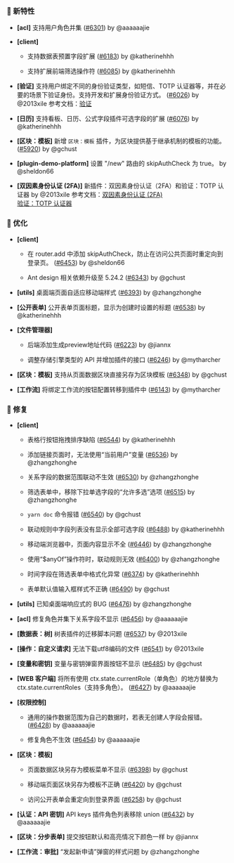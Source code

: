 ### 🎉 新特性

- **[acl]** 支持用户角色并集 ([#6301](https://github.com/nocobase/nocobase/pull/6301)) by @aaaaaajie

- **[client]**
  - 支持数据表预置字段扩展 ([#6183](https://github.com/nocobase/nocobase/pull/6183)) by @katherinehhh

  - 支持扩展前端筛选操作符 ([#6085](https://github.com/nocobase/nocobase/pull/6085)) by @katherinehhh

- **[验证]** 支持用户绑定不同的身份验证类型，如短信、TOTP 认证器等，并在必要的场景下验证身份。支持开发和扩展身份验证方式。 ([#6026](https://github.com/nocobase/nocobase/pull/6026)) by @2013xile
参考文档：[验证](https://docs-cn.nocobase.com/handbook/verification)
- **[日历]** 支持看板、日历、公式字段插件可选字段的扩展 ([#6076](https://github.com/nocobase/nocobase/pull/6076)) by @katherinehhh

- **[区块：模板]** 新增 `区块：模板` 插件，为区块提供基于继承机制的模板的功能。 ([#5920](https://github.com/nocobase/nocobase/pull/5920)) by @gchust

- **[plugin-demo-platform]** 设置 "/new" 路由的 skipAuthCheck 为 true。 by @sheldon66

- **[双因素身份认证 (2FA)]** 新插件：双因素身份认证（2FA）和验证：TOTP 认证器 by @2013xile
参考文档：[双因素身份认证 (2FA)](https://docs.nocobase.com/handbook/two-factor-authentication)<br />[验证：TOTP 认证器](https://docs.nocobase.com/handbook/verification-totp-authenticator)
### 🚀 优化

- **[client]**
  - 在 router.add 中添加 skipAuthCheck，防止在访问公共页面时重定向到登录页。 ([#6453](https://github.com/nocobase/nocobase/pull/6453)) by @sheldon66

  - Ant design 相关依赖升级至 5.24.2 ([#6343](https://github.com/nocobase/nocobase/pull/6343)) by @gchust

- **[utils]** 桌面端页面自适应移动端样式 ([#6393](https://github.com/nocobase/nocobase/pull/6393)) by @zhangzhonghe

- **[公开表单]** 公开表单页面标题，显示为创建时设置的标题 ([#6538](https://github.com/nocobase/nocobase/pull/6538)) by @katherinehhh

- **[文件管理器]**
  - 后端添加生成preview地址代码 ([#6223](https://github.com/nocobase/nocobase/pull/6223)) by @jiannx

  - 调整存储引擎类型的 API 并增加插件的接口 ([#6246](https://github.com/nocobase/nocobase/pull/6246)) by @mytharcher

- **[区块：模板]** 支持从页面数据区块直接另存为区块模板 ([#6348](https://github.com/nocobase/nocobase/pull/6348)) by @gchust

- **[工作流]** 将绑定工作流的按钮配置转移到插件中 ([#6143](https://github.com/nocobase/nocobase/pull/6143)) by @mytharcher

### 🐛 修复

- **[client]**
  - 表格行按钮拖拽排序缺陷 ([#6544](https://github.com/nocobase/nocobase/pull/6544)) by @katherinehhh

  - 添加链接页面时，无法使用“当前用户”变量 ([#6536](https://github.com/nocobase/nocobase/pull/6536)) by @zhangzhonghe

  - 关系字段的数据范围联动不生效 ([#6530](https://github.com/nocobase/nocobase/pull/6530)) by @zhangzhonghe

  - 筛选表单中，移除下拉单选字段的“允许多选”选项 ([#6515](https://github.com/nocobase/nocobase/pull/6515)) by @zhangzhonghe

  - `yarn doc` 命令报错 ([#6540](https://github.com/nocobase/nocobase/pull/6540)) by @gchust

  - 联动规则中字段列表没有显示全部可选字段 ([#6488](https://github.com/nocobase/nocobase/pull/6488)) by @katherinehhh

  - 移动端浏览器中，页面内容显示不全 ([#6446](https://github.com/nocobase/nocobase/pull/6446)) by @zhangzhonghe

  - 使用“$anyOf”操作符时，联动规则无效 ([#6400](https://github.com/nocobase/nocobase/pull/6400)) by @zhangzhonghe

  - 时间字段在筛选表单中格式化异常 ([#6374](https://github.com/nocobase/nocobase/pull/6374)) by @katherinehhh

  - 表单默认值输入框样式不正确 ([#6490](https://github.com/nocobase/nocobase/pull/6490)) by @gchust

- **[utils]** 已知桌面端响应式的 BUG ([#6476](https://github.com/nocobase/nocobase/pull/6476)) by @zhangzhonghe

- **[acl]** 修复角色并集下关系字段不显示 ([#6456](https://github.com/nocobase/nocobase/pull/6456)) by @aaaaaajie

- **[数据表：树]** 树表插件的迁移脚本问题 ([#6537](https://github.com/nocobase/nocobase/pull/6537)) by @2013xile

- **[操作：自定义请求]** 无法下载utf8编码的文件 ([#6541](https://github.com/nocobase/nocobase/pull/6541)) by @2013xile

- **[变量和密钥]** 变量与密钥弹窗界面按钮不显示 ([#6485](https://github.com/nocobase/nocobase/pull/6485)) by @gchust

- **[WEB 客户端]** 将所有使用 ctx.state.currentRole（单角色）的地方替换为 ctx.state.currentRoles（支持多角色）。 ([#6427](https://github.com/nocobase/nocobase/pull/6427)) by @aaaaaajie

- **[权限控制]**
  - 通用的操作数据范围为自己的数据时，若表无创建人字段会报错。 ([#6428](https://github.com/nocobase/nocobase/pull/6428)) by @aaaaaajie

  - 修复角色不生效 ([#6454](https://github.com/nocobase/nocobase/pull/6454)) by @aaaaaajie

- **[区块：模板]**
  - 页面数据区块另存为模板菜单不显示 ([#6398](https://github.com/nocobase/nocobase/pull/6398)) by @gchust

  - 移动端页面区块另存为模板不正确 ([#6420](https://github.com/nocobase/nocobase/pull/6420)) by @gchust

  - 访问公开表单会重定向到登录界面 ([#6258](https://github.com/nocobase/nocobase/pull/6258)) by @gchust

- **[认证：API 密钥]** API keys 插件角色列表移除 union ([#6432](https://github.com/nocobase/nocobase/pull/6432)) by @aaaaaajie

- **[区块：分步表单]** 提交按钮默认和高亮情况下颜色一样 by @jiannx

- **[工作流：审批]** “发起新申请”弹窗的样式问题 by @zhangzhonghe

